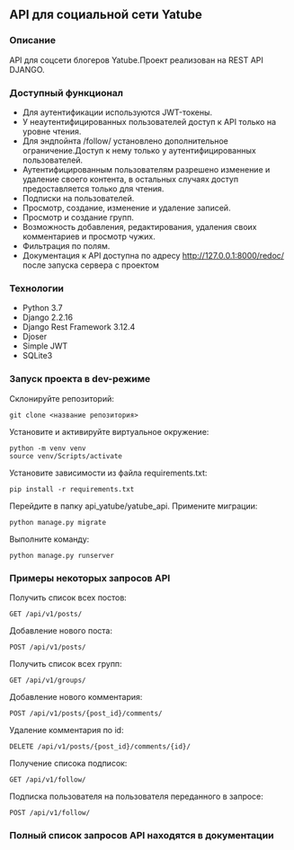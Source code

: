 ## API для социальной сети Yatube
### Описание
API для соцсети блогеров Yatube.Проект реализован на REST API DJANGO.

### Доступный функционал
- Для аутентификации используются JWT-токены.
- У неаутентифицированных пользователей доступ к API только на уровне чтения.
- Для эндпойнта /follow/ установлено дополнительное ограничение.Доступ к нему только у аутентифицированных пользователей.
- Аутентифицированным пользователям разрешено изменение и удаление своего контента, в остальных случаях доступ предоставляется только для чтения.
- Подписки на пользователей.
- Просмотр, создание, изменение и удаление записей.
- Просмотр и создание групп.
- Возможность добавления, редактирования, удаления своих комментариев и просмотр чужих.
- Фильтрация по полям.
- Документация к API доступна по адресу http://127.0.0.1:8000/redoc/ после запуска сервера с проектом
### Технологии
- Python 3.7
- Django 2.2.16
- Django Rest Framework 3.12.4
- Djoser
- Simple JWT
- SQLite3
### Запуск проекта в dev-режиме
Склонируйте репозиторий:
```
git clone <название репозитория>
```
Установите и активируйте виртуальное окружение:
```
python -m venv venv
source venv/Scripts/activate
```
Установите зависимости из файла requirements.txt:
```
pip install -r requirements.txt
```
Перейдите в папку api_yatube/yatube_api.
Примените миграции:
```
python manage.py migrate
```
Выполните команду:
```
python manage.py runserver
```
### Примеры некоторых запросов API
Получить список всех постов:
```
GET /api/v1/posts/
```
Добавление нового поста:
```
POST /api/v1/posts/
```
Получить список всех групп:
```
GET /api/v1/groups/
```
Добавление нового комментария:
```
POST /api/v1/posts/{post_id}/comments/
```
Удаление комментария по id:
```
DELETE /api/v1/posts/{post_id}/comments/{id}/
```
Получение списока подписок:
```
GET /api/v1/follow/
```
Подписка пользователя на пользователя переданного в запросе:
```
POST /api/v1/follow/
```
### Полный список запросов API находятся в документации
